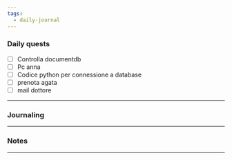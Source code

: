 ```yaml
---
tags:
  - daily-journal
---
```

### Daily quests
- [ ] Controlla documentdb
- [ ] Pc anna
- [ ] Codice python per connessione a database
- [ ] prenota agata
- [ ] mail dottore

---
### Journaling


---
### Notes


---